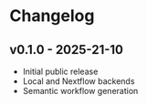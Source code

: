 # Changelog

## v0.1.0 - 2025-21-10
- Initial public release
- Local and Nextflow backends
- Semantic workflow generation
